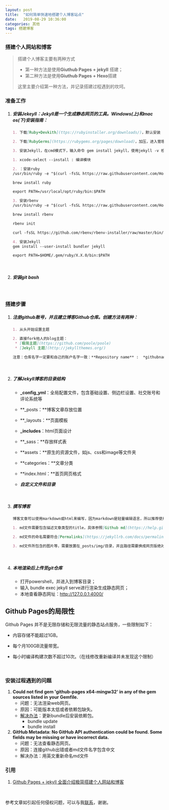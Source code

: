```yaml
---
layout: post
title:  "如何简单快速地搭建个人博客站点"
date:   2019-08-29 10:36:00
categories: 其他
tags: 搭建博客
---
```


### 搭建个人网站和博客

> 搭建个人博客主要有两种方式
>
> - 第一种方法是使用**Giuthub Pages + jekyll** 搭建；
> - 第二种方法是使用**Giuthub Pages + Hexo**搭建
>
> 这里主要介绍第一种方法，并记录搭建过程遇到的坎坷。



### 准备工作

1. ##### 安装Jekeyll：Jekyll是一个生成静态网页的工具。**Windows**(上)和**mac os**(下)安装指南：

   ```markdown
   1. 下载[Ruby+Devkith](ttps://rubyinstaller.org/downloads/)，默认安装

   2. 下载[RubyGerms](https://rubygems.org/pages/download)，加压，进入管理员模式下命令行安装，输入ruby setup.rb。（该软件是Ruby的包管理器，也就是下载中心）

   3. 安装Jekyll，在cmd模式下，输入命令 gem install jekyll，使用jekyll -v 检查是否安装成功。
   ```

   ```markdown
   1. xcode-select --install : 编译模块

   2. ：安装ruby
   /usr/bin/ruby -e "$(curl -fsSL https://raw.githubusercontent.com/Homebrew/install/master/install)"

   brew install ruby 

   export PATH=/usr/local/opt/ruby/bin:$PATH

   3. 安装rbenv
   /usr/bin/ruby -e "$(curl -fsSL https://raw.githubusercontent.com/Homebrew/install/master/install)"

   brew install rbenv

   rbenv init

   curl -fsSL https://github.com/rbenv/rbenv-installer/raw/master/bin/rbenv-doctor | bash

   4. 安装Jekyll 
   gem install --user-install bundler jekyll

   export PATH=$HOME/.gem/ruby/X.X.0/bin:$PATH

   ```

   ​

2. ##### 安装git bash

   ​

### 搭建步骤

1. ##### 注册github账号，并且建立博客Github仓库。创建方法有两种：

   ```markdown
   1. 从头开始设置主题

   2. 直接fork他人的blog主题：
   	* [极简主题](https://github.com/poole/poole)
   	* [Jekyll 主题](http://jekyllthemes.org/)

   注意：仓库名字一定要和自己的账户名字一致：**Repository name** :  *githubname.github.io*
   ```

   ​

2. ##### 了解Jekyll博客的目录结构

   - **_config_yml**：全局配置文件，包含基础设置、侧边栏设置、社交账号和评论系统等

   - **_posts：**博客文章存放位置

   - **_layouts：**页面模板

   - **_includes**：html页面设计

   - **_sass：**存放样式表

   - **assets：**原生的资源文件，如js、css和image等文件夹

   - **categories：**文章分类

   - **index.html：**首页网页格式

   - ***自定义文件和目录***

     ​

3. ##### 撰写博客

   ```markdown
   博客文章可以使用markdown或html来编写，因为markdown是轻量编辑语言，所以推荐使用markdown来书写文章。但需要注意几点：

   1. md文件需要包含描述文章类型的title，具体参照[Github md](https://help.github.com/en/articles/basic-writing-and-formatting-syntax)。

   2. md文件的命名需要符合[Permalinks](https://jekyllrb.com/docs/permalinks/)。

   3. md文件所包含的图片等，需要放置在_posts/img/目录，并且路径需要换成网页版绝对路径。如 “![](https://raw.githubusercontent.com/HuaZou/HuaZou.github.io/master/_posts/img/R.cbind-1.png)”
   ```

   ​

4. ##### 本地渲染后上传至git仓库

   - 打开powershell，并进入到博客目录；
   - 输入 bundle exec jekyll serve进行渲染生成静态网页；
   - 本地查看静态网址：<http://127.0.0.1:4000/>



## Github Pages的局限性

Github Pages 并不是无限存储和无限流量的静态站点服务，一些限制如下：

- 内容存储不能超过1GB。

- 每个月100GB流量带宽。

- 每小时编译构建次数不超过10次。（在线修改重新编译并未发现这个限制）

  ​

### 安装过程遇到的问题

1. **Could not find gem 'github-pages x64-mingw32' in any of the gem sources listed in**
   **your Gemfile.**
   - 问题：无法渲染web网页。
   - 原因：可能版本太低或者依赖包缺失。
   - [解决办法](https://github.com/prose/starter/issues/44)：更新bundle后安装依赖包。
     - bundle update 
     - bundle install
2. **GitHub Metadata: No GitHub API authentication could be found. Some fields may be missing or have incorrect data.**
   - 问题：无法查看静态网页。
   - 原因：连接github出错或者md文件名字包含中文
   - 解决办法：用英文重新命名md文件



### 引用

1. [Github Pages + jekyll 全面介绍极简搭建个人网站和博客](https://blog.csdn.net/tom_221x/article/details/84630283)

   ​

参考文章如引起任何侵权问题，可以与我[联系](https://github.com/HuaZou/)，谢谢。